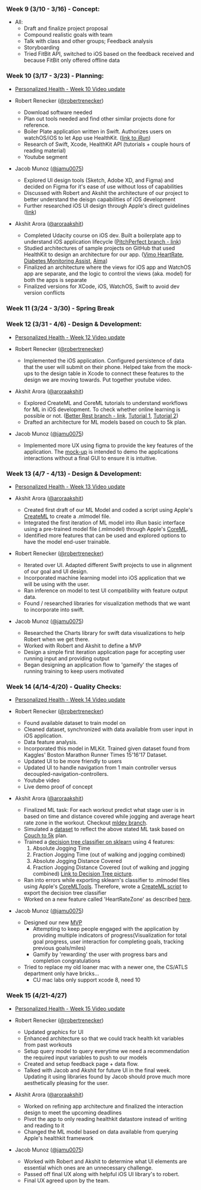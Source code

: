 ### Week 9 (3/10 - 3/16) - Concept:
  - All:
    - Draft and finalize project proposal
    - Compound realistic goals with team
    - Talk with class and other groups; Feedback analysis
    - Storyboarding
    - Tried FitBit API, switched to iOS based on the feedback received and because FitBit only offered offline data

 ### Week 10 (3/17 - 3/23) - Planning:
  - [Personalized Health - Week 10 Video update](https://youtu.be/LEdRSpescg0)
  - Robert Renecker ([@robertrenecker](https://github.com/robertrenecker))
    - Download software needed
    - Plan out tools needed and find other similar projects done for reference.
    - Boiler Plate application written in Swift. Authorizes users on watchOS/iOS to let App use HealthKit. ([link to iRun](https://github.com/CUBoulder-2019Sp-IML4HCI/FinalProject-PersonalizedHealth/tree/master/iRun))
    - Research of Swift, Xcode, HealthKit API (tutorials + couple hours of reading material)
    - Youtube segment

  - Jacob Munoz ([@jamu0075](https://github.com/jamu0075))
    - Explored UI design tools (Sketch, Adobe XD, and Figma) and decided on Figma for it's ease of use without loss of capabilities
    - Discussed with Robert and Akshit the architecture of our project to better understand the deisgn capabilities of iOS development
    - Further researched iOS UI design through Apple's direct guidelines ([link](https://developer.apple.com/design/human-interface-guidelines/ios/overview/themes/))

  - Akshit Arora ([@aroraakshit](http://github.com/aroraakshit))
    - Completed Udacity course on iOS dev. Built a boilerplate app to understand iOS application lifecycle ([PitchPerfect branch - link](https://github.com/CUBoulder-2019Sp-IML4HCI/FinalProject-PersonalizedHealth/tree/pitchPerfect/pitchPerfect))
    - Studied architectures of sample projects on GitHub that used HealthKit to design an architecture for our app. ([Vimo HeartRate](https://github.com/CUBoulder-2019Sp-IML4HCI/FinalProject-PersonalizedHealth/tree/sampleWatchOS/watchOS-3-heartrate), [Diabetes Monitoring Assist](https://github.com/wytesk133/diabetes-monitoring-assist), [Aima](https://github.com/leonidprovorov/aima))
    - Finalized an architecture where the views for iOS app and WatchOS app are separate, and the logic to control the views (aka. model) for both the apps is separate
    - Finalized versions for XCode, iOS, WatchOS, Swift to avoid dev version conflicts

### Week 11 (3/24 - 3/30) - Spring Break

### Week 12 (3/31 - 4/6) - Design & Development:
- [Personalized Health - Week 12 Video update](https://youtu.be/pEmbwJ8PBj8)
- Robert Renecker ([@robertrenecker](https://github.com/robertrenecker))
  - Implemented the iOS application. Configured persistence of data that the user will submit on their phone. Helped take from the mock-ups to the design table in Xcode to connect these features to the design we are moving towards. Put together youtube video.

- Akshit Arora ([@aroraakshit](http://github.com/aroraakshit))
  - Explored CreateML and CoreML tutorials to understand workflows for ML in iOS development. To check whether online learning is possible or not. ([Better Rest branch - link](https://github.com/CUBoulder-2019Sp-IML4HCI/FinalProject-PersonalizedHealth/tree/createML), [Tutorial 1](https://www.youtube.com/watch?v=x9_BG2q7XYw), [Tutorial 2](https://www.youtube.com/watch?v=T4t73CXB7CU))
  - Drafted an architecture for ML models based on couch to 5k plan.

- Jacob Munoz ([@jamu0075](https://github.com/jamu0075))
  - Implemented more UX using figma to provide the key features of the application. The [mock-up](https://www.figma.com/proto/DUEEdmnHawuhMYVCu4EsruqB/Personalized-Health?node-id=1%3A2&scaling=scale-down) is intended to demo the applications interactions without a final GUI to ensure it is intuitive.

### Week 13 (4/7 - 4/13) - Design & Development:
- [Personalized Health - Week 13 Video update](https://youtu.be/XtAauaUkJPM)

- Akshit Arora ([@aroraakshit](http://github.com/aroraakshit))
  - Created first draft of our ML Model and coded a script using Apple's [CreateML](https://developer.apple.com/documentation/createml) to create a .mlmodel file.
  - Integrated the first iteration of ML model into iRun basic interface using a pre-trained model file (.mlmodel) through Apple's [CoreML](https://developer.apple.com/documentation/coreml).
  - Identified more features that can be used and explored options to have the model end-user trainable.

- Robert Renecker ([@robertrenecker](https://github.com/robertrenecker))
  - Iterated over UI. Adapted different Swift projects to use in alignment of our goal and UI design.
  - Incorporated machine learning model into iOS application that we will be using with the user.
  - Ran inference on model to test UI compatibility with feature output data.
  - Found / researched libraries for visualization methods that we want to incorporate into swift.

- Jacob Munoz ([@jamu0075](https://github.com/jamu0075))
  - Researched the Charts library for swift data visualizations to help Robert when we get there.
  - Worked with Robert and Akshit to define a MVP
  - Design a simple first iteration application page for accepting user running input and providing output
  - Began designing an application flow to 'gameify' the stages of running training to keep users motivated


### Week 14 (4/14-4/20) - Quality Checks:
- [Personalized Health - Week 14 Video update](https://youtu.be/2pR7CaKURUU)

- Robert Renecker ([@robertrenecker](https://github.com/robertrenecker))
  - Found available dataset to train model on
  - Cleaned dataset, synchronized with data available from user input in iOS application.
  - Data feature analysis.
  - Incorporated this model in MLKit. Trained given dataset found from Kaggles' Boston Marathon Runner Times 15'16'17 Dataset.
  - Updated UI to be more friendly to users
  - Updated UI to handle navigation from 1 main controller versus decoupled-navigation-controllers.
  - Youtube video
  - Live demo proof of concept

- Akshit Arora ([@aroraakshit](http://github.com/aroraakshit))
  - Finalized ML task: For each workout predict what stage user is in based on time and distance covered while jogging and average heart rate zone in the workout. Checkout [mldev branch](https://github.com/CUBoulder-2019Sp-IML4HCI/FinalProject-PersonalizedHealth/tree/mldev/mldev).
  - Simulated a [dataset](https://github.com/CUBoulder-2019Sp-IML4HCI/FinalProject-PersonalizedHealth/blob/mldev/mldev/simulated.csv) to reflect the above stated ML task based on [Couch to 5k](https://crcphp.arizona.edu/sites/default/files/images/Couch-to-5k%20Running%20Plan.pdf) plan.
  - Trained a [decision tree classifier on sklearn](https://github.com/CUBoulder-2019Sp-IML4HCI/FinalProject-PersonalizedHealth/blob/mldev/mldev/model_prep.ipynb) using 4 features:
    1. Absolute Jogging Time
    2. Fraction Jogging Time (out of walking and jogging combined)
    3. Absolute Jogging Distance Covered
    4. Fraction Jogging Distance Covered (out of walking and jogging combined)
    [Link to Decision Tree picture](https://github.com/CUBoulder-2019Sp-IML4HCI/FinalProject-PersonalizedHealth/blob/mldev/mldev/tree.png).
  - Ran into errors while exporting sklearn's classifier to .mlmodel files using Apple's [CoreMLTools](https://github.com/apple/coremltools). Therefore, wrote a [CreateML script](https://github.com/CUBoulder-2019Sp-IML4HCI/FinalProject-PersonalizedHealth/blob/mldev/mldev/CreateML.playground/Contents.swift) to export the decision tree classifier
  - Worked on a new feature called 'HeartRateZone' as described [here](https://www.healthline.com/health/running-heart-rate#heart-rate-training).

 - Jacob Munoz ([@jamu0075](https://github.com/jamu0075))
    - Designed our new [MVP](https://www.figma.com/file/DUEEdmnHawuhMYVCu4EsruqB/Personalized-Health?node-id=0%3A1)
      - Attempting to keep people engaged with the application by providing multiple indicators of progress(Visualization for total goal progress, user interaction for completing goals, tracking previous goals/miles)
      - Gamify by 'rewarding' the user with progress bars and completion congratulations
    - Tried to replace my old loaner mac with a newer one, the CS/ATLS department only have bricks...
      - CU mac labs only support xcode 8, need 10

### Week 15 (4/21-4/27)
- [Personalized Health - Week 15 Video update](https://youtu.be/U0uOkQCW8_s)

- Robert Renecker ([@robertrenecker](https://github.com/robertrenecker))
  - Updated graphics for UI
  - Enhanced architecture so that we could track health kit variables from past workouts
  - Setup query model to query everytime we need a recommendation the required input variables to push to our models
  - Created and setup feedback page + data flow.
  - Talked with Jacob and Akshit for future UI in the final week. Updating it using libraries found by Jacob should prove much more aesthetically pleasing for the user. 
- Akshit Arora ([@aroraakshit](http://github.com/aroraakshit))
  - Worked on refining app architecture and finalized the interaction design to meet the upcoming deadlines
  - Pivot the app to only reading healthkit datastore instead of writing and reading to it
  - Changed the ML model based on data available from querying Apple's healthkit framework
- Jacob Munoz ([@jamu0075](https://github.com/jamu0075))
  - Worked with Robert and Akshit to determine what UI elements are essential which ones are an unnecessary challenge.
  - Passed off final UX along with helpful iOS UI library's to robert.
  - Final UX agreed upon by the team.
